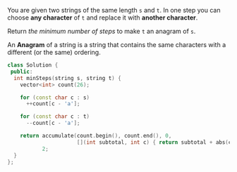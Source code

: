 You are given two strings of the same length `s` and `t`. In one step you can choose **any character** of `t` and replace it with **another character**.

Return _the minimum number of steps_ to make `t` an anagram of `s`.

An **Anagram** of a string is a string that contains the same characters with a different (or the same) ordering.

```cpp
class Solution {
 public:
  int minSteps(string s, string t) {
    vector<int> count(26);

    for (const char c : s)
      ++count[c - 'a'];

    for (const char c : t)
      --count[c - 'a'];

    return accumulate(count.begin(), count.end(), 0,
                      [](int subtotal, int c) { return subtotal + abs(c); }) /
           2;
  }
};
```